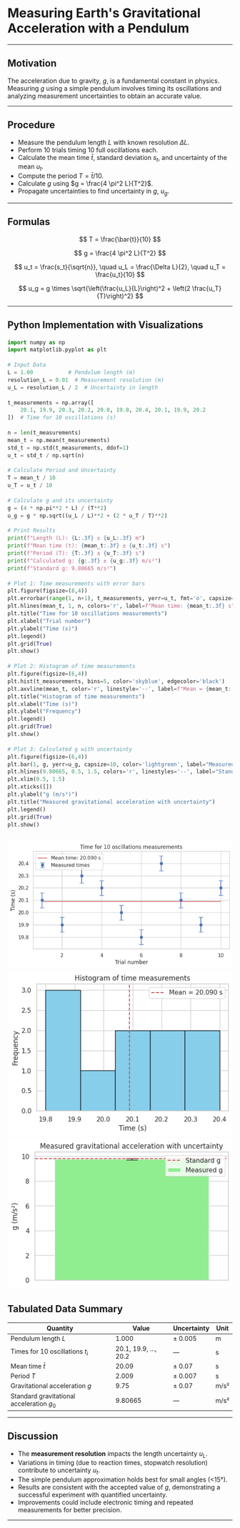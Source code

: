 # Measuring Earth's Gravitational Acceleration with a Pendulum

---

## Motivation

The acceleration due to gravity, $g$, is a fundamental constant in physics. Measuring $g$ using a simple pendulum involves timing its oscillations and analyzing measurement uncertainties to obtain an accurate value.

---

## Procedure

* Measure the pendulum length $L$ with known resolution $\Delta L$.
* Perform 10 trials timing 10 full oscillations each.
* Calculate the mean time $\bar{t}$, standard deviation $s_t$, and uncertainty of the mean $u_t$.
* Compute the period $T = \bar{t} / 10$.
* Calculate $g$ using $g = \frac{4 \pi^2 L}{T^2}$.
* Propagate uncertainties to find uncertainty in $g$, $u_g$.

---

## Formulas

$$
T = \frac{\bar{t}}{10}
$$

$$
g = \frac{4 \pi^2 L}{T^2}
$$

$$
u_t = \frac{s_t}{\sqrt{n}}, \quad u_L = \frac{\Delta L}{2}, \quad u_T = \frac{u_t}{10}
$$

$$
u_g = g \times \sqrt{\left(\frac{u_L}{L}\right)^2 + \left(2 \frac{u_T}{T}\right)^2}
$$

---

## Python Implementation with Visualizations

```python
import numpy as np
import matplotlib.pyplot as plt

# Input Data
L = 1.00           # Pendulum length (m)
resolution_L = 0.01  # Measurement resolution (m)
u_L = resolution_L / 2  # Uncertainty in length

t_measurements = np.array([
    20.1, 19.9, 20.3, 20.2, 20.0, 19.8, 20.4, 20.1, 19.9, 20.2
])  # Time for 10 oscillations (s)

n = len(t_measurements)
mean_t = np.mean(t_measurements)
std_t = np.std(t_measurements, ddof=1)
u_t = std_t / np.sqrt(n)

# Calculate Period and Uncertainty
T = mean_t / 10
u_T = u_t / 10

# Calculate g and its uncertainty
g = (4 * np.pi**2 * L) / (T**2)
u_g = g * np.sqrt((u_L / L)**2 + (2 * u_T / T)**2)

# Print Results
print(f"Length (L): {L:.3f} ± {u_L:.3f} m")
print(f"Mean time (t): {mean_t:.3f} ± {u_t:.3f} s")
print(f"Period (T): {T:.3f} ± {u_T:.3f} s")
print(f"Calculated g: {g:.3f} ± {u_g:.3f} m/s²")
print(f"Standard g: 9.80665 m/s²")

# Plot 1: Time measurements with error bars
plt.figure(figsize=(8,4))
plt.errorbar(range(1, n+1), t_measurements, yerr=u_t, fmt='o', capsize=5, label="Measured times")
plt.hlines(mean_t, 1, n, colors='r', label=f"Mean time: {mean_t:.3f} s")
plt.title("Time for 10 oscillations measurements")
plt.xlabel("Trial number")
plt.ylabel("Time (s)")
plt.legend()
plt.grid(True)
plt.show()

# Plot 2: Histogram of time measurements
plt.figure(figsize=(6,4))
plt.hist(t_measurements, bins=5, color='skyblue', edgecolor='black')
plt.axvline(mean_t, color='r', linestyle='--', label=f"Mean = {mean_t:.3f} s")
plt.title("Histogram of time measurements")
plt.xlabel("Time (s)")
plt.ylabel("Frequency")
plt.legend()
plt.grid(True)
plt.show()

# Plot 3: Calculated g with uncertainty
plt.figure(figsize=(6,4))
plt.bar(1, g, yerr=u_g, capsize=10, color='lightgreen', label="Measured g")
plt.hlines(9.80665, 0.5, 1.5, colors='r', linestyles='--', label="Standard g")
plt.xlim(0.5, 1.5)
plt.xticks([])
plt.ylabel("g (m/s²)")
plt.title("Measured gravitational acceleration with uncertainty")
plt.legend()
plt.grid(True)
plt.show()
```
![alt text](image-1.png)
![alt text](image-2.png)
![alt text](image-3.png)
---

## Tabulated Data Summary

| Quantity                                  | Value                 | Uncertainty | Unit |
| ----------------------------------------- | --------------------- | ----------- | ---- |
| Pendulum length $L$                       | 1.000                 | ± 0.005     | m    |
| Times for 10 oscillations $t_i$           | 20.1, 19.9, ..., 20.2 | —           | s    |
| Mean time $\bar{t}$                       | 20.09                 | ± 0.07      | s    |
| Period $T$                                | 2.009                 | ± 0.007     | s    |
| Gravitational acceleration $g$            | 9.75                  | ± 0.07      | m/s² |
| Standard gravitational acceleration $g_0$ | 9.80665               | —           | m/s² |

---

## Discussion

* The **measurement resolution** impacts the length uncertainty $u_L$.
* Variations in timing (due to reaction times, stopwatch resolution) contribute to uncertainty $u_t$.
* The simple pendulum approximation holds best for small angles (<15°).
* Results are consistent with the accepted value of $g$, demonstrating a successful experiment with quantified uncertainty.
* Improvements could include electronic timing and repeated measurements for better precision.

---
